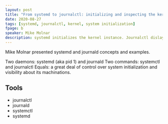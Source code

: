 ```yaml
---
layout: post
title: "From systemd to journalctl: initializing and inspecting the kernel"
date: 2020-08-27
tags: [systemd, journalctl, kernel, system initialization]
fpage: b
speaker: Mike Molnar
description: systemd initializes the kernel instance. Journalctl dislays detailed logs about system activity.
---
```

Mike Molnar presented systemd and journald concepts and examples.

Two daemons: systemd (aka pid 1) and journald
Two commands: systemctl and journalctl
Equals: a great deal of control over system initialization and visibility about its machinations.

## Tools

* journalctl
* journald
* systemctl
* systemd

